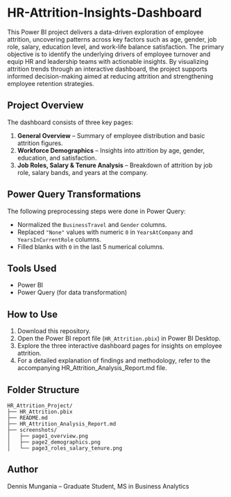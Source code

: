 # HR-Attrition-Insights-Dashboard
This Power BI project delivers a data-driven exploration of employee attrition, uncovering patterns across key factors such as age, gender, job role, salary, education level, and work-life balance satisfaction. 
The primary objective is to identify the underlying drivers of employee turnover and equip HR and leadership teams with actionable insights. 
By visualizing attrition trends through an interactive dashboard, the project supports informed decision-making aimed at reducing attrition and strengthening employee retention strategies.

## Project Overview

The dashboard consists of three key pages:
1. **General Overview** – Summary of employee distribution and basic attrition figures.
2. **Workforce Demographics** – Insights into attrition by age, gender, education, and satisfaction.
3. **Job Roles, Salary & Tenure Analysis** – Breakdown of attrition by job role, salary bands, and years at the company.

## Power Query Transformations

The following preprocessing steps were done in Power Query:
- Normalized the `BusinessTravel` and `Gender` columns.
- Replaced `"None"` values with numeric `0` in `YearsAtCompany` and `YearsInCurrentRole` columns.
- Filled blanks with `0` in the last 5 numerical columns.

## Tools Used
- Power BI
- Power Query (for data transformation)

## How to Use
1. Download this repository.
2. Open the Power BI report file (`HR_Attrition.pbix`) in Power BI Desktop.
3. Explore the three interactive dashboard pages for insights on employee attrition.
4. For a detailed explanation of findings and methodology, refer to the accompanying HR_Attrition_Analysis_Report.md file.

## Folder Structure
```
HR_Attrition_Project/
├── HR_Attrition.pbix
├── README.md
├── HR_Attrition_Analysis_Report.md
├── screenshots/
│   ├── page1_overview.png
│   ├── page2_demographics.png
│   └── page3_roles_salary_tenure.png
```

## Author
Dennis Mungania – Graduate Student, MS in Business Analytics
